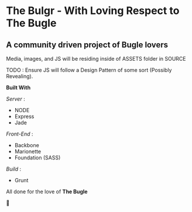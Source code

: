 # The Bulgr - With Loving Respect to **The Bugle**

## A community driven project of Bugle lovers

Media, images, and JS will be residing inside of ASSETS folder in SOURCE

TODO : Ensure JS will follow a Design Pattern of some sort (Possibly Revealing).

**Built With** 

*Server* :
-   NODE
-   Express
- Jade

*Front-End* :
-   Backbone
-   Marionette
- Foundation (SASS)

*Build* :
- Grunt

All done for the love of **The Bugle**

:metal:
